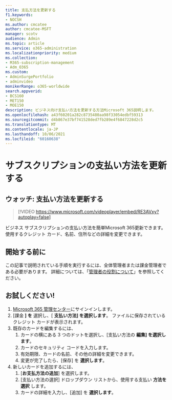 ```yaml
---
title: 支払方法を更新する
f1.keywords:
- NOCSH
ms.author: cmcatee
author: cmcatee-MSFT
manager: scotv
audience: Admin
ms.topic: article
ms.service: o365-administration
ms.localizationpriority: medium
ms.collection:
- M365-subscription-management
- Adm_O365
ms.custom:
- AdminSurgePortfolio
- adminvideo
monikerRange: o365-worldwide
search.appverid:
- BCS160
- MET150
- MOE150
description: ビジネス向け支払い方法を更新する方法Microsoft 365説明します。
ms.openlocfilehash: a43f60201a282c8735480aa98f33054edbf59313
ms.sourcegitcommit: d4b867e37bf741528ded7fb289e4f6847228d2c5
ms.translationtype: MT
ms.contentlocale: ja-JP
ms.lasthandoff: 10/06/2021
ms.locfileid: "60160638"
---
```

# <a name="update-the-payment-method-for-your-subscription"></a>サブスクリプションの支払い方法を更新する

## <a name="watch-update-your-payment-method"></a>ウォッチ: 支払い方法を更新する

> [!VIDEO https://www.microsoft.com/videoplayer/embed/RE3AVxy?autoplay=false]

ビジネス サブスクリプションの支払い方法を簡単Microsoft 365更新できます。 使用するクレジット カード、名前、住所などの詳細を変更できます。

## <a name="before-you-begin"></a>開始する前に

この記事で説明されている手順を実行するには、全体管理者または課金管理者である必要があります。 詳細については、「[管理者の役割について](/microsoft-365/admin/add-users/about-admin-roles)」を参照してください。

## <a name="try-it"></a>お試しください!

1. [Microsoft 365 管理センター](https://admin.microsoft.com)にサインインします。
1. [課金 **] を** 選択し、[ **支払い方法] を選択します**。 ファイルに保存されているクレジット カードが表示されます。
1. 既存のカードを編集するには、
    1. カードの横にある 3 つのドットを選択し、[支払い方法の **編集] を選択します**。
    1. カードのセキュリティ コードを入力します。
    1. 有効期限、カードの名前、その他の詳細を変更できます。
    1. 変更が完了したら、[保存] を **選択します**。
1. 新しいカードを追加するには、
    1. [**お支払方法の追加**] を選択します。
    1. [支払い方法の選択] ドロップダウン リストから、使用する支払い **方法を選択** します。
    1. カードの詳細を入力し、[追加] を **選択します**。

